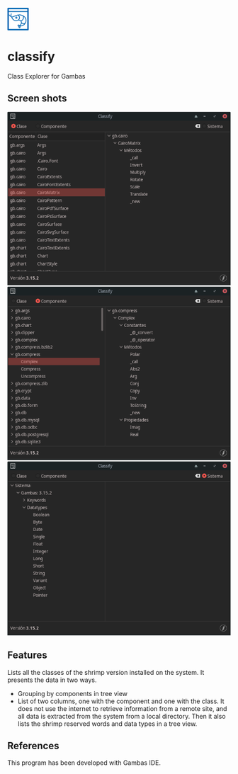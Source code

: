 ![logo](logo48.png)
# classify
Class Explorer for Gambas

## Screen shots
![Class](classify-class.png)
![Component](classify-component.png)
![System](classify-system.png)

## Features
Lists all the classes of the shrimp version installed on the system. It presents the data in two ways.
 - Grouping by components in tree view
 - List of two columns, one with the component and one with the class.
It does not use the internet to retrieve information from a remote site, and all data is extracted from the system from a local directory.
Then it also lists the shrimp reserved words and data types in a tree view.

## References
This program has been developed with Gambas IDE.
